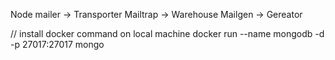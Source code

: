 Node mailer -> Transporter
Mailtrap -> Warehouse
Mailgen -> Gereator

// install docker command on local machine
docker run --name mongodb -d -p 27017:27017 mongo
